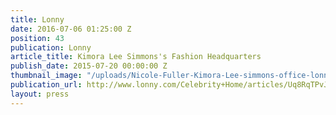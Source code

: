 ```yaml
---
title: Lonny
date: 2016-07-06 01:25:00 Z
position: 43
publication: Lonny
article_title: Kimora Lee Simmons's Fashion Headquarters
publish_date: 2015-07-20 00:00:00 Z
thumbnail_image: "/uploads/Nicole-Fuller-Kimora-Lee-simmons-office-lonny-mag-lonny.jpg"
publication_url: http://www.lonny.com/Celebrity+Home/articles/Uq8RqTPvJFm/Kimora+Lee+Simmons+Fashion+Headquarters
layout: press
---
```


